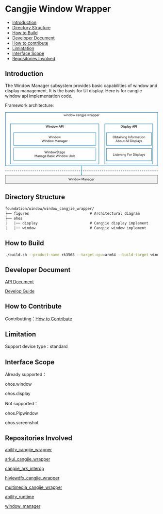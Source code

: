 # Cangjie Window Wrapper<a name="EN-US_TOPIC_0000001076213364"></a>

-   [Introduction](#section15701932113019)
-   [Directory Structure](#section1791423143211)
-   [How to Build](#section171384529151)
-   [Developer Document](#section171384529152)
-   [How to contribute](#section171384529153)
-   [Limiatation](#section171384529154)
-   [Interface Scope](#section171384529155)
-   [Repositories Involved](#section1447164910172)

## Introduction<a name="section15701932113019"></a>

The Window Manager subsystem provides basic capabilities of window and display management. It is the basis for UI display. Here is for cangjie window api implementation code.

Framework architecture:

![Cangjie window wrapper](./figures/window_window_cangjie_wrapper_en.png)

## Directory Structure<a name="section1791423143211"></a>

```
foundation/window/window_cangjie_wrapper/
├── figures                            # Architectural diagram
├── ohos                               
|   |── display                        # Cangjie display implement
|   |── window                         # Cangjie window implement
```

## How to Build<a name="section171384529151"></a>

```bash
./build.sh --product-name rk3568 --target-cpu=arm64 --build-target window_cangjie_wrapper
```

## Developer Document<a name="section171384529152"></a>

[API Document](https://gitcode.com/openharmony-sig/arkcompiler_cangjie_ark_interop/blob/master/doc/API_Reference/source_en/arkui-cj/cj-apis-window.md)

[Develop Guide](https://gitcode.com/openharmony-sig/arkcompiler_cangjie_ark_interop/blob/master/doc/API_Reference/summary_cjnative_ohos_EN.md)

## How to Contribute<a name="section171384529153"></a>

Contributting：[How to Contribute](https://gitcode.com/openharmony/docs/blob/master/en/contribute/how-to-contribute.md)

## Limitation<a name="section171384529154"></a>

Support device type：standard

## Interface Scope<a name="section171384529155"></a>

Already supported：

ohos.window

ohos.display

Not supported：

ohos.Pipwindow

ohos.screenshot

## Repositories Involved

[ability_cangjie_wrapper](https://gitcode.com/openharmony-sig/ability_ability_cangjie_wrapper)

[arkui_cangjie_wrapper](https://gitcode.com/openharmony-sig/arkui_arkui_cangjie_wrapper)

[cangjie_ark_interop](https://gitcode.com/openharmony-sig/arkcompiler_cangjie_ark_interop)

[hiviewdfx_cangjie_wrapper](https://gitcode.com/openharmony-sig/hiviewdfx_hiviewdfx_cangjie_wrapper)

[multimedia_cangjie_wrapper](https://gitcode.com/openharmony-sig/multimedia_multimedia_cangjie_wrapper)

[ability_runtime](https://gitee.com/openharmony/ability_ability_runtime)

[window_manager](https://gitee.com/openharmony/window_window_manager)